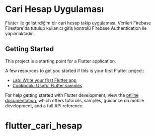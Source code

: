 # Cari Hesap Uygulaması

Flutter ile geliştirdiğim bir cari hesap takip uygulaması.
Verileri Firebase Firestore'da tutulup kullanıcı giriş kontrolü Firebase Authentication ile yapılmaktadır.

## Getting Started

This project is a starting point for a Flutter application.

A few resources to get you started if this is your first Flutter project:

- [Lab: Write your first Flutter app](https://docs.flutter.dev/get-started/codelab)
- [Cookbook: Useful Flutter samples](https://docs.flutter.dev/cookbook)

For help getting started with Flutter development, view the
[online documentation](https://docs.flutter.dev/), which offers tutorials,
samples, guidance on mobile development, and a full API reference.
# flutter_cari_hesap
